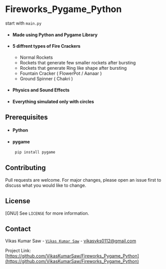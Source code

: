 # Fireworks_Pygame_Python
start with `main.py`
 - #### Made using Python and Pygame Library
 - #### 5 diffrent types of Fire Crackers
   - Normal Rockets
   - Rockets that generate few smaller rockets after bursting
   - Rockets that generate Ring like shape after bursting
   - Fountain Cracker ( FlowerPot / Aanaar )
   - Ground Spinner ( Chakri )
  - #### Physics and Sound Effects 
  - #### Everything simulated only with circles
 
## Prerequisites
 - #### Python
 - #### pygame
    ```sh
     pip install pygame
    ```
## Contributing
Pull requests are welcome. For major changes, please open an issue first to discuss what you would like to change.

## License
[GNU] See `LICENSE` for more information.

## Contact

Vikas Kumar Saw - [``Vikas Kumar Saw``](https://instagram.com/vikas.kumar.saw) - vikasvks0112@gmail.com

Project Link: [https://github.com/VikasKumarSaw/Fireworks_Pygame_Python](https://github.com/VikasKumarSaw/Fireworks_Pygame_Python)
